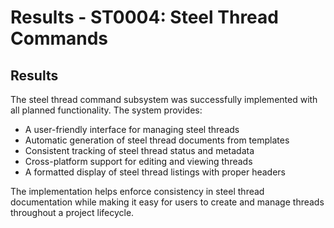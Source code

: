 # Results - ST0004: Steel Thread Commands

## Results

The steel thread command subsystem was successfully implemented with all planned functionality. The system provides:

- A user-friendly interface for managing steel threads
- Automatic generation of steel thread documents from templates
- Consistent tracking of steel thread status and metadata
- Cross-platform support for editing and viewing threads
- A formatted display of steel thread listings with proper headers

The implementation helps enforce consistency in steel thread documentation while making it easy for users to create and manage threads throughout a project lifecycle.

